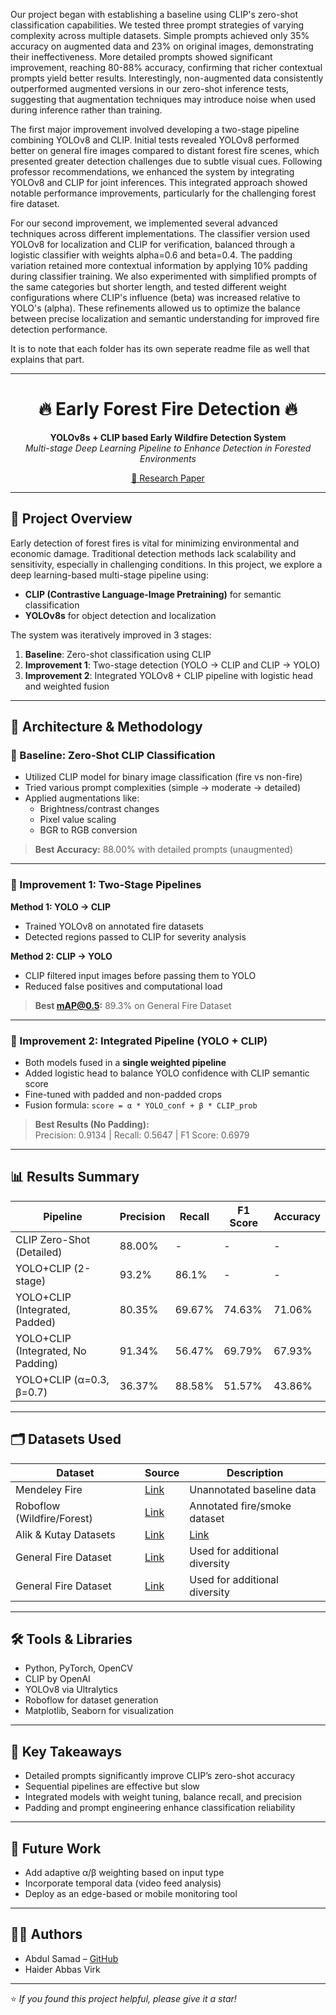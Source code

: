 Our project began with establishing a baseline using CLIP's zero-shot classification capabilities. We tested three prompt strategies of varying complexity across multiple datasets. Simple prompts achieved only 35% accuracy on augmented data and 23% on original images, demonstrating their ineffectiveness. More detailed prompts showed significant improvement, reaching 80-88% accuracy, confirming that richer contextual prompts yield better results. Interestingly, non-augmented data consistently outperformed augmented versions in our zero-shot inference tests, suggesting that augmentation techniques may introduce noise when used during inference rather than training.

The first major improvement involved developing a two-stage pipeline combining YOLOv8 and CLIP. Initial tests revealed YOLOv8 performed better on general fire images compared to distant forest fire scenes, which presented greater detection challenges due to subtle visual cues. Following professor recommendations, we enhanced the system by integrating YOLOv8 and CLIP for joint inferences. This integrated approach showed notable performance improvements, particularly for the challenging forest fire dataset.

For our second improvement, we implemented several advanced techniques across different implementations. The classifier version used YOLOv8 for localization and CLIP for verification, balanced through a logistic classifier with weights alpha=0.6 and beta=0.4. The padding variation retained more contextual information by applying 10% padding during classifier training. We also experimented with simplified prompts of the same categories but shorter length, and tested different weight configurations where CLIP's influence (beta) was increased relative to YOLO's (alpha). These refinements allowed us to optimize the balance between precise localization and semantic understanding for improved fire detection performance.

It is to note that each folder has its own seperate readme file as well that explains that part.
<hr/>

<h1 align="center">🔥 Early Forest Fire Detection 🔥</h1>
<p align="center">
  <b>YOLOv8s + CLIP based Early Wildfire Detection System</b><br>
  <i>Multi-stage Deep Learning Pipeline to Enhance Detection in Forested Environments</i>
</p>

<p align="center">
  <a href="https://drive.google.com/file/d/1Wd3XG6fHDl-yBEn3aD0zdOTIIwyOs5mZ/view">📄 Research Paper</a>
</p>

---

## 📌 Project Overview

Early detection of forest fires is vital for minimizing environmental and economic damage. Traditional detection methods lack scalability and sensitivity, especially in challenging conditions. In this project, we explore a deep learning-based multi-stage pipeline using:

- **CLIP (Contrastive Language-Image Pretraining)** for semantic classification
- **YOLOv8s** for object detection and localization

The system was iteratively improved in 3 stages:

1. **Baseline**: Zero-shot classification using CLIP
2. **Improvement 1**: Two-stage detection (YOLO → CLIP and CLIP → YOLO)
3. **Improvement 2**: Integrated YOLOv8 + CLIP pipeline with logistic head and weighted fusion

---

## 🧠 Architecture & Methodology

### 🔹 Baseline: Zero-Shot CLIP Classification

- Utilized CLIP model for binary image classification (fire vs non-fire)
- Tried various prompt complexities (simple → moderate → detailed)
- Applied augmentations like:
  - Brightness/contrast changes
  - Pixel value scaling
  - BGR to RGB conversion

> **Best Accuracy:** 88.00% with detailed prompts (unaugmented)

---

### 🔹 Improvement 1: Two-Stage Pipelines

**Method 1: YOLO → CLIP**
- Trained YOLOv8 on annotated fire datasets
- Detected regions passed to CLIP for severity analysis

**Method 2: CLIP → YOLO**
- CLIP filtered input images before passing them to YOLO
- Reduced false positives and computational load

> **Best mAP@0.5:** 89.3% on General Fire Dataset

---

### 🔹 Improvement 2: Integrated Pipeline (YOLO + CLIP)

- Both models fused in a **single weighted pipeline**
- Added logistic head to balance YOLO confidence with CLIP semantic score
- Fine-tuned with padded and non-padded crops
- Fusion formula: `score = α * YOLO_conf + β * CLIP_prob`

> **Best Results (No Padding):**  
> Precision: 0.9134 | Recall: 0.5647 | F1 Score: 0.6979

---

## 📊 Results Summary

| Pipeline                      | Precision | Recall | F1 Score | Accuracy |
|------------------------------|-----------|--------|----------|----------|
| CLIP Zero-Shot (Detailed)    | 88.00%    | -      | -        | -        |
| YOLO+CLIP (2-stage)          | 93.2%     | 86.1%  | -        | -        |
| YOLO+CLIP (Integrated, Padded) | 80.35%    | 69.67% | 74.63%   | 71.06%   |
| YOLO+CLIP (Integrated, No Padding) | 91.34%    | 56.47% | 69.79%   | 67.93%   |
| YOLO+CLIP (α=0.3, β=0.7)     | 36.37%    | 88.58% | 51.57%   | 43.86%   |

---

## 🗂️ Datasets Used

| Dataset | Source | Description |
|--------|--------|-------------|
| Mendeley Fire | [Link](https://data.mendeley.com/datasets/gjmr63rz2r/1) | Unannotated baseline data |
| Roboflow (Wildfire/Forest) | [Link](https://universe.roboflow.com/waleed-azzi-o5bzp/wildfire-detection-3vcvr) | Annotated fire/smoke dataset |
| Alik & Kutay Datasets | [Link](https://www.kaggle.com/datasets/alik05/forest-fire-dataset) | [Link](https://www.kaggle.com/datasets/kutaykutlu/forest-fire) | Mixed fire and non-fire scenes |
| General Fire Dataset | [Link](https://universe.roboflow.com/situational-awarnessinnovsense/fire-detection-ypseh) | Used for additional diversity |
| General Fire Dataset | [Link](https://universe.roboflow.com/situational-awarnessinnovsense/fire-detection-ypseh) | Used for additional diversity |

---

## 🛠️ Tools & Libraries

- Python, PyTorch, OpenCV
- CLIP by OpenAI
- YOLOv8 via Ultralytics
- Roboflow for dataset generation
- Matplotlib, Seaborn for visualization

---

## 📌 Key Takeaways

- Detailed prompts significantly improve CLIP’s zero-shot accuracy
- Sequential pipelines are effective but slow
- Integrated models with weight tuning, balance recall, and precision
- Padding and prompt engineering enhance classification reliability

---

## 🧪 Future Work

- Add adaptive α/β weighting based on input type
- Incorporate temporal data (video feed analysis)
- Deploy as an edge-based or mobile monitoring tool

---

## 👨‍💻 Authors

- Abdul Samad – [GitHub](https://github.com/ASamad73)
- Haider Abbas Virk

---

⭐️ *If you found this project helpful, please give it a star!*
